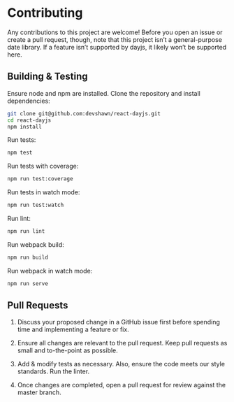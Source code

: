 # Contributing

Any contributions to this project are welcome! Before you open an issue or create a pull request, though, note that this project isn’t a general-purpose date library. If a feature isn’t supported by dayjs, it likely won’t be supported here.

## Building & Testing

Ensure node and npm are installed. Clone the repository and install dependencies:

```bash
git clone git@github.com:devshawn/react-dayjs.git
cd react-dayjs
npm install
```

Run tests:
```bash
npm test
```

Run tests with coverage:
```bash
npm run test:coverage
```

Run tests in watch mode:
```bash
npm run test:watch
```

Run lint:
```bash
npm run lint
```

Run webpack build:
```bash
npm run build
```

Run webpack in watch mode:
```bash
npm run serve
```

## Pull Requests
1. Discuss your proposed change in a GitHub issue first before spending time and implementing a feature or fix.

2. Ensure all changes are relevant to the pull request. Keep pull requests as small and to-the-point as possible.

3. Add & modify tests as necessary. Also, ensure the code meets our style standards. Run the linter.

4. Once changes are completed, open a pull request for review against the master branch. 

